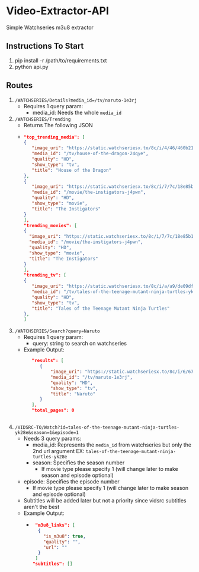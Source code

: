 # Video-Extractor-API
Simple Watchseries m3u8 extractor 

## Instructions To Start
1. pip install -r /path/to/requirements.txt
2. python api.py


## Routes
1. `/WATCHSERIES/Details?media_id=/tv/naruto-1e3rj`
   - Requires 1 query param:
     - media_id: Needs the whole `media_id` 
1. `/WATCHSERIES/Trending` 
   - Returns The following JSON
   - ```json
     "top_trending_media": [
     {
        "image_uri": "https://static.watchseriesx.to/8c/i/4/46/460b210a50687d92c4ab4c7986642a9a@280.jpg",
        "media_id": "/tv/house-of-the-dragon-24qye",
        "quality": "HD",
        "show_type": "tv",
        "title": "House of the Dragon"
     },
     {
        "image_uri": "https://static.watchseriesx.to/8c/i/7/7c/18e85b1f14cb53f6db32bd945f7a404d@280.jpg",
        "media_id": "/movie/the-instigators-j4pwn",
        "quality": "HD",
        "show_type": "movie",
        "title": "The Instigators"
     }
     ],
     "trending_movies": [
     {
       "image_uri": "https://static.watchseriesx.to/8c/i/7/7c/18e85b1f14cb53f6db32bd945f7a404d@280.jpg",
       "media_id": "/movie/the-instigators-j4pwn",
       "quality": "HD",
       "show_type": "movie",
       "title": "The Instigators"
     }
     ],
     "trending_tv": [
     {
        "image_uri": "https://static.watchseriesx.to/8c/i/a/a9/de09df466abcf40102c987e4735e03de@280.jpg",
        "media_id": "/tv/tales-of-the-teenage-mutant-ninja-turtles-yk28e",
        "quality": "HD",
        "show_type": "tv",
        "title": "Tales of the Teenage Mutant Ninja Turtles"
     },
     ]
     ```
2. `/WATCHSERIES/Search?query=Naruto`
   - Requires 1 query param:
     - query: string to search on watchseries 
   - Example Output:
     ```json
        "results": [
           {
               "image_uri": "https://static.watchseriesx.to/8c/i/6/67/67393aae900cbeab0f4a2cda7cfabcfb@280.jpg",
               "media_id": "/tv/naruto-1e3rj",
               "quality": "HD",
               "show_type": "tv",
               "title": "Naruto"
           }
        ],
        "total_pages": 0
    ```
    
4. `/VIDSRC-TO/Watch?id=tales-of-the-teenage-mutant-ninja-turtles-yk28e&season=1&episode=1`
   - Needs 3 query params:
     - media_id: Represents the `media_id` from watchseries but only the 2nd url argument EX: `tales-of-the-teenage-mutant-ninja-turtles-yk28e`
     - season: Specifies the season number
       - If movie type please specify 1 (will change later to make season and episode optional)
    - episode: Specifies the episode number
       - If movie type please specify 1 (will change later to make season and episode optional)
   - Subtitles will be added later but not a priority since vidsrc subtitles aren't the best
   - Example Output:
      - ```json
         "m3u8_links": [
          {
            "is_m3u8": true,
            "quality": "",
            "url": ""
          }
         ]
        "subtitles": []
        ```
     

   
